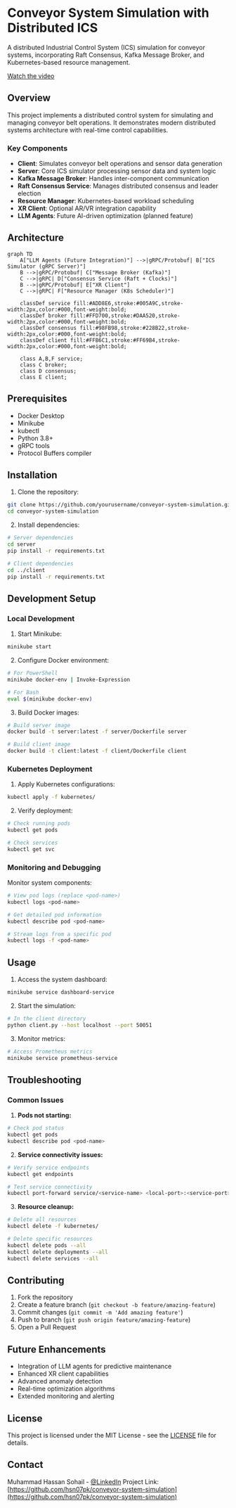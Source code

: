 # Conveyor System Simulation with Distributed ICS

A distributed Industrial Control System (ICS) simulation for conveyor systems, incorporating Raft Consensus, Kafka Message Broker, and Kubernetes-based resource management.

[Watch the video](https://www.youtube.com/watch?v=xis7rWp-hjs&ab_channel=BuildNewThings)



## Overview

This project implements a distributed control system for simulating and managing conveyor belt operations. It demonstrates modern distributed systems architecture with real-time control capabilities.

### Key Components

- **Client**: Simulates conveyor belt operations and sensor data generation
- **Server**: Core ICS simulator processing sensor data and system logic
- **Kafka Message Broker**: Handles inter-component communication
- **Raft Consensus Service**: Manages distributed consensus and leader election
- **Resource Manager**: Kubernetes-based workload scheduling
- **XR Client**: Optional AR/VR integration capability
- **LLM Agents**: Future AI-driven optimization (planned feature)

## Architecture

```mermaid
graph TD
    A["LLM Agents (Future Integration)"] -->|gRPC/Protobuf| B["ICS Simulator (gRPC Server)"]
    B -->|gRPC/Protobuf| C["Message Broker (Kafka)"]
    C -->|gRPC| D["Consensus Service (Raft + Clocks)"]
    B -->|gRPC/Protobuf| E["XR Client"]
    C -->|gRPC| F["Resource Manager (K8s Scheduler)"]

    classDef service fill:#ADD8E6,stroke:#005A9C,stroke-width:2px,color:#000,font-weight:bold;
    classDef broker fill:#FFD700,stroke:#DAA520,stroke-width:2px,color:#000,font-weight:bold;
    classDef consensus fill:#98FB98,stroke:#228B22,stroke-width:2px,color:#000,font-weight:bold;
    classDef client fill:#FFB6C1,stroke:#FF69B4,stroke-width:2px,color:#000,font-weight:bold;
    
    class A,B,F service;
    class C broker;
    class D consensus;
    class E client;
```

## Prerequisites

- Docker Desktop
- Minikube
- kubectl
- Python 3.8+
- gRPC tools
- Protocol Buffers compiler

## Installation

1. Clone the repository:
```bash
git clone https://github.com/yourusername/conveyor-system-simulation.git
cd conveyor-system-simulation
```

2. Install dependencies:
```bash
# Server dependencies
cd server
pip install -r requirements.txt

# Client dependencies
cd ../client
pip install -r requirements.txt
```

## Development Setup

### Local Development

1. Start Minikube:
```bash
minikube start
```

2. Configure Docker environment:
```bash
# For PowerShell
minikube docker-env | Invoke-Expression

# For Bash
eval $(minikube docker-env)
```

3. Build Docker images:
```bash
# Build server image
docker build -t server:latest -f server/Dockerfile server

# Build client image
docker build -t client:latest -f client/Dockerfile client
```

### Kubernetes Deployment

1. Apply Kubernetes configurations:
```bash
kubectl apply -f kubernetes/
```

2. Verify deployment:
```bash
# Check running pods
kubectl get pods

# Check services
kubectl get svc
```

### Monitoring and Debugging

Monitor system components:
```bash
# View pod logs (replace <pod-name>)
kubectl logs <pod-name>

# Get detailed pod information
kubectl describe pod <pod-name>

# Stream logs from a specific pod
kubectl logs -f <pod-name>
```

## Usage

1. Access the system dashboard:
```bash
minikube service dashboard-service
```

2. Start the simulation:
```bash
# In the client directory
python client.py --host localhost --port 50051
```

3. Monitor metrics:
```bash
# Access Prometheus metrics
minikube service prometheus-service
```

## Troubleshooting

### Common Issues

1. **Pods not starting:**
```bash
# Check pod status
kubectl get pods
kubectl describe pod <pod-name>
```

2. **Service connectivity issues:**
```bash
# Verify service endpoints
kubectl get endpoints

# Test service connectivity
kubectl port-forward service/<service-name> <local-port>:<service-port>
```

3. **Resource cleanup:**
```bash
# Delete all resources
kubectl delete -f kubernetes/

# Delete specific resources
kubectl delete pods --all
kubectl delete deployments --all
kubectl delete services --all
```

## Contributing

1. Fork the repository
2. Create a feature branch (`git checkout -b feature/amazing-feature`)
3. Commit changes (`git commit -m 'Add amazing feature'`)
4. Push to branch (`git push origin feature/amazing-feature`)
5. Open a Pull Request

## Future Enhancements

- Integration of LLM agents for predictive maintenance
- Enhanced XR client capabilities
- Advanced anomaly detection
- Real-time optimization algorithms
- Extended monitoring and alerting

## License

This project is licensed under the MIT License - see the [LICENSE](LICENSE) file for details.

## Contact

Muhammad Hassan Sohail - [@LinkedIn](https://www.linkedin.com/in/mhassan-sohail/)
Project Link: [https://github.com/hsn07pk/conveyor-system-simulation](https://github.com/hsn07pk/conveyor-system-simulation)
